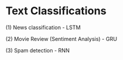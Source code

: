 # Text Classifications

(1) News classification - LSTM

(2) Movie Review (Sentiment Analysis) - GRU

(3) Spam detection - RNN
